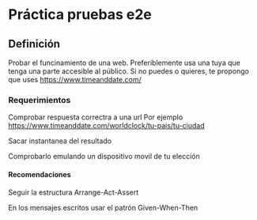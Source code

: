 # Práctica pruebas e2e

## Definición

Probar el funcinamiento de una web.
Preferiblemente usa una tuya que tenga una parte accesible al público. 
Si no puedes o quieres, te propongo que uses https://www.timeanddate.com/

### Requerimientos

Comprobar respuesta correctra a una url
Por ejemplo https://www.timeanddate.com/worldclock/tu-pais/tu-ciudad

Sacar instantanea del resultado

Comprobarlo emulando un dispositivo movil de tu elección

#### Recomendaciones

Seguir la estructura Arrange-Act-Assert

En los mensajes escritos usar el patrón Given-When-Then
